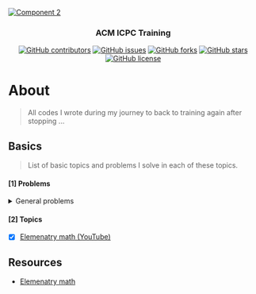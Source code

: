 <p align="center">
  <a href="https://github.com/AbdallahHemdan/CP__Training" rel="noopener">
    
  ![Component 2](https://user-images.githubusercontent.com/40190772/87728748-033bf580-c7c4-11ea-8556-de70424932e3.png)
  
  </a>
</p>

<h3 align="center">ACM ICPC Training</h3>
<div align="center">

[![GitHub contributors](https://img.shields.io/github/contributors/AbdallahHemdan/CP__Training)](https://github.com/AbdallahHemdan/CP__Training/contributors)
[![GitHub issues](https://img.shields.io/github/issues/AbdallahHemdan/CP__Training)](https://github.com/AbdallahHemdan/CP__Training/issues)
[![GitHub forks](https://img.shields.io/github/forks/AbdallahHemdan/CP__Training)](https://github.com/AbdallahHemdan/CP__Training/network)
[![GitHub stars](https://img.shields.io/github/stars/AbdallahHemdan/CP__Training)](https://github.com/AbdallahHemdan/CP__Training/stargazers)
[![GitHub license](https://img.shields.io/github/license/AbdallahHemdan/CP__Training)](https://github.com/AbdallahHemdan/CP__Training/blob/master/LICENSE)


</div>


# About
> All codes I wrote during my journey to back to training again after stopping ...


## Basics 
> List of basic topics and problems I solve in each of these topics.

#### [1] Problems

<details>
  <summary>General problems</summary>

  - [x] CF231-D2-A
  - [x] CF263-D2-A
  - [x] CF405-D2-A
  - [x] CF112-D2-A
  - [x] CF236-D2-A
  - [x] CF59-D2-A
  - [x] CF344-D2-A
  - [x] CF381-D2-A
  - [x] CF266-D2-A
  - [x] CF427-D2-A
  - [x] CF431-D2-A
  - [x] CF731-D2-A
  - [x] CF268-D2-A
  
</details> 


#### [2] Topics

- [x] [Elemenatry math (YouTube)](https://github.com/AbdallahHemdan/CP__Training/blob/master/1.%20NOTES__Elementary__Math.md)



## Resources

- [Elemenatry math](https://www.youtube.com/watch?v=Syx2qDjj7TE)
